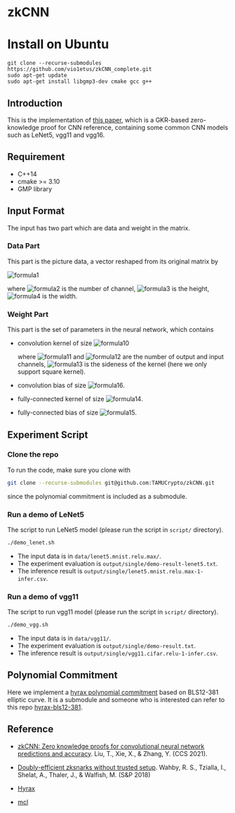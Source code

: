 # zkCNN

# Install on Ubuntu 

```
git clone --recurse-submodules https://github.com/vio1etus/zkCNN_complete.git
sudo apt-get update
sudo apt-get install libgmp3-dev cmake gcc g++
```

## Introduction

This is the implementation of [this paper](https://eprint.iacr.org/2021/673), which is a GKR-based zero-knowledge proof for CNN reference, containing some common CNN models such as LeNet5, vgg11 and vgg16.



## Requirement

- C++14
- cmake >= 3.10
- GMP library



## Input Format

The input has two part which are data and weight in the matrix.

### Data Part

This part is the picture data, a vector reshaped from its original matrix by

![formula1](https://render.githubusercontent.com/render/math?math=ch_{in}%20%5Ccdot%20h\times%20w)

where ![formula2](https://render.githubusercontent.com/render/math?math=ch_{in}) is the number of channel, ![formula3](https://render.githubusercontent.com/render/math?math=h) is the height, ![formula4](https://render.githubusercontent.com/render/math?math=w) is the width.

### Weight Part

This part is the set of parameters in the neural network, which contains

- convolution kernel of size ![formula10](https://render.githubusercontent.com/render/math?math=ch_{out}%20\times%20ch_{in}%20\times%20m%20\times%20m)

  where ![formula11](https://render.githubusercontent.com/render/math?math=ch_{out}) and ![formula12](https://render.githubusercontent.com/render/math?math=ch_{in}) are the number of output and input channels, ![formula13](https://render.githubusercontent.com/render/math?math=m) is the sideness of the kernel (here we only support square kernel).

- convolution bias of size ![formula16](https://render.githubusercontent.com/render/math?math=ch_{out}).

- fully-connected kernel of size ![formula14](https://render.githubusercontent.com/render/math?math=ch_{out}\times%20ch_{in}).

- fully-connected bias of size ![formula15](https://render.githubusercontent.com/render/math?math=ch_{out}).

## Experiment Script
### Clone the repo
To run the code, make sure you clone with
``` bash
git clone --recurse-submodules git@github.com:TAMUCrypto/zkCNN.git
```
since the polynomial commitment is included as a submodule.

### Run a demo of LeNet5
The script to run LeNet5 model (please run the script in ``script/`` directory).
``` bash
./demo_lenet.sh
```

- The input data is in ``data/lenet5.mnist.relu.max/``.
- The experiment evaluation is ``output/single/demo-result-lenet5.txt``.
- The inference result is ``output/single/lenet5.mnist.relu.max-1-infer.csv``.


### Run a demo of vgg11
The script to run vgg11 model (please run the script in ``script/`` directory).
``` bash
./demo_vgg.sh
```

- The input data is in ``data/vgg11/``.
- The experiment evaluation is ``output/single/demo-result.txt``.
- The inference result is ``output/single/vgg11.cifar.relu-1-infer.csv``.

## Polynomial Commitment

Here we implement a [hyrax polynomial commitment](https://eprint.iacr.org/2017/1132.pdf) based on BLS12-381 elliptic curve. It is a submodule and someone who is interested can refer to this repo [hyrax-bls12-381](https://github.com/TAMUCrypto/hyrax-bls12-381).

## Reference
- [zkCNN: Zero knowledge proofs for convolutional neural network predictions and accuracy](https://doi.org/10.1145/3460120.3485379).
  Liu, T., Xie, X., & Zhang, Y. (CCS 2021).

- [Doubly-efficient zksnarks without trusted setup](https://doi.org/10.1109/SP.2018.00060). Wahby, R. S., Tzialla, I., Shelat, A., Thaler, J., & Walfish, M. (S&P 2018)

- [Hyrax](https://github.com/hyraxZK/hyraxZK.git)

- [mcl](https://github.com/herumi/mcl)
